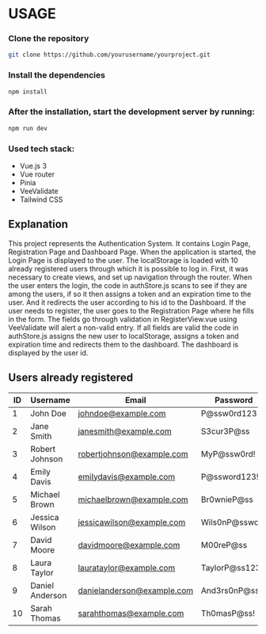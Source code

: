 # USAGE

### Clone the repository
```bash
git clone https://github.com/yourusername/yourproject.git
```

### Install the dependencies
```bash
npm install
```

### After the installation, start the development server by running:
```bash
npm run dev
```


### Used tech stack:
* Vue.js 3
* Vue router
* Pinia
* VeeValidate
* Tailwind CSS

## Explanation

This project represents the Authentication System. It contains Login Page, Registration Page and Dashboard Page. When the application is started, the Login Page is displayed to the user. The localStorage is loaded with 10 already registered users through which it is possible to log in. First, it was necessary to create views, and set up navigation through the router.
When the user enters the login, the code in authStore.js scans to see if they are among the users, if so it then assigns a token and an expiration time to the user. And it redirects the user according to his id to the Dashboard.
If the user needs to register, the user goes to the Registration Page where he fills in the form. The fields go through validation in RegisterView.vue using VeeValidate will alert a non-valid entry. If all fields are valid the code in authStore.js assigns the new user to localStorage, assigns a token and expiration time and redirects them to the dashboard.  The dashboard is displayed by the user id.

## Users already registered



| ID  | Username        | Email                    | Password       |
| --- | --------------- | ------------------------ | -------------- |
| 1   | John Doe        | johndoe@example.com      | P@ssw0rd123    |
| 2   | Jane Smith      | janesmith@example.com    | S3cur3P@ss     |
| 3   | Robert Johnson  | robertjohnson@example.com| MyP@ssw0rd!    |
| 4   | Emily Davis     | emilydavis@example.com   | P@ssword123!   |
| 5   | Michael Brown   | michaelbrown@example.com | Br0wnieP@ss    |
| 6   | Jessica Wilson  | jessicawilson@example.com| Wils0nP@ssword |
| 7   | David Moore     | davidmoore@example.com   | M00reP@ss      |
| 8   | Laura Taylor    | laurataylor@example.com  | TaylorP@ss123  |
| 9   | Daniel Anderson | danielanderson@example.com | And3rs0nP@ss |
| 10  | Sarah Thomas    | sarahthomas@example.com  | Th0masP@ss!    |



